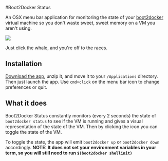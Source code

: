 #Boot2Docker Status

An OSX menu bar application for monitoring the state of your [boot2docker](http://boot2docker.io) 
virtual machine so you don't waste sweet, sweet memory on a VM you aren't using.

![](http://i.imgur.com/XTUnd4y.gif?1)

Just click the whale, and you're off to the races.

## Installation

[Download the app](http://boot2docker-status.nickgartmann.com/Boot2Docker%20Status-v1.0.0.zip), unzip it,
and move it to your `/Applications` directory. Then just launch the app. Use `cmd+click` on the menu bar icon 
to change preferences or quit.

## What it does

Boot2Docker Status constantly monitors (every 2 seconds) the state of `boot2docker status` to see if the VM is running and gives a visual representation of the state of the VM. Then by clicking the icon you can toggle the state of the VM.

To toggle the state, the app will emit `boot2docker up` or `boot2docker down` accordingly. **NOTE: It does not set your environment variables in your term, so you will still need to run `$(boot2docker shellinit)`**
